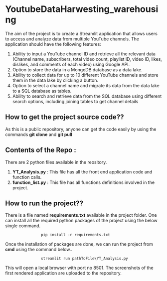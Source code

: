 # YoutubeDataHarwesting_warehousing
The aim of the project is to create a Streamlit application that allows users to access and analyze data from multiple YouTube channels. The application should have the following features:
1. Ability to input a YouTube channel ID and retrieve all the relevant data (Channel name, subscribers, total video count, playlist ID, 
   video ID, likes, dislikes, and comments of each video) using Google API.
2. Option to store the data in a MongoDB database as a data lake.
3. Ability to collect data for up to 10 different YouTube channels and store them in the data lake by clicking a button.
4. Option to select a channel name and migrate its data from the data lake to a SQL database as tables.
5. Ability to search and retrieve data from the SQL database using different search options, including joining tables to get channel details

## How to get the project source code??

As this is a public repository, anyone can get the code easily by using the commands **git clone** and **git pull** 

 ## Contents of the Repo :

 There are 2 python files available in the reository.
 1. **YT_Analysis.py** :
     This file has all the front end application code and function calls.
 2. **function_list.py** :
     This file has all functions definitions involved in the project.

## How to run the project??
There is a file named **requirements.txt** available in the project folder. One can install all the required python packages of the project using the below single command.

                    pip install -r requirements.txt

Once the installation of packages are done, we can run the project from **cmd** using the command below..

                    streamlit run pathToFile\YT_Analysis.py

This will open a local browser with port no 8501. The screenshots of the first rendered application are uploaded to the repository.





                    
                    
